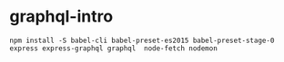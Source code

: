 # graphql-intro


```
npm install -S babel-cli babel-preset-es2015 babel-preset-stage-0 express express-graphql graphql  node-fetch nodemon
```
